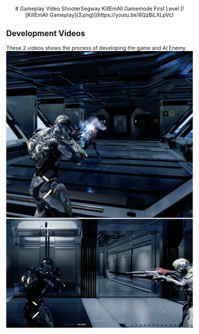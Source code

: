 <p align="center">
  # Gameplay Video 
  ShooterSegway KillEmAll Gamemode First Level
  [![KillEmAll Gameplay](3.png)](https://youtu.be/6QzBiLXLpVc)

  ## Development Videos
  These 2 videos shows the process of developing the game and AI Enemy. 
  [![AIShooterSegway](1.png)](https://youtu.be/6QzBiLXLpVc)
  [![AIShooterSegway](2.png)](https://youtu.be/JUqj-FbyssM)
</p>
